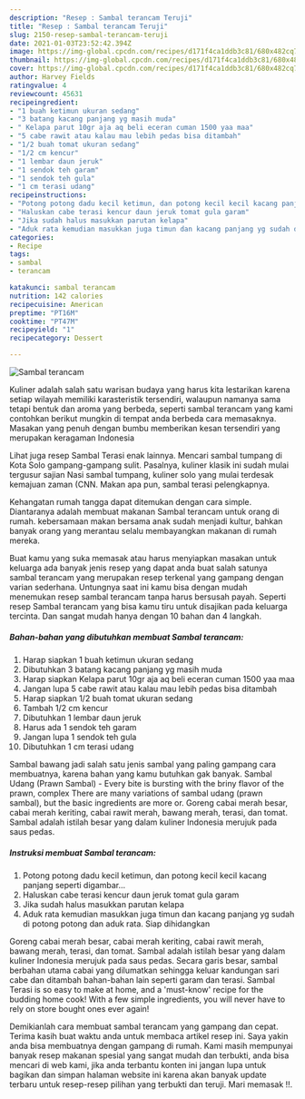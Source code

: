```yaml
---
description: "Resep : Sambal terancam Teruji"
title: "Resep : Sambal terancam Teruji"
slug: 2150-resep-sambal-terancam-teruji
date: 2021-01-03T23:52:42.394Z
image: https://img-global.cpcdn.com/recipes/d171f4ca1ddb3c81/680x482cq70/sambal-terancam-foto-resep-utama.jpg
thumbnail: https://img-global.cpcdn.com/recipes/d171f4ca1ddb3c81/680x482cq70/sambal-terancam-foto-resep-utama.jpg
cover: https://img-global.cpcdn.com/recipes/d171f4ca1ddb3c81/680x482cq70/sambal-terancam-foto-resep-utama.jpg
author: Harvey Fields
ratingvalue: 4
reviewcount: 45631
recipeingredient:
- "1 buah ketimun ukuran sedang"
- "3 batang kacang panjang yg masih muda"
- " Kelapa parut 10gr aja aq beli eceran cuman 1500 yaa maa"
- "5 cabe rawit atau kalau mau lebih pedas bisa ditambah"
- "1/2 buah tomat ukuran sedang"
- "1/2 cm kencur"
- "1 lembar daun jeruk"
- "1 sendok teh garam"
- "1 sendok teh gula"
- "1 cm terasi udang"
recipeinstructions:
- "Potong potong dadu kecil ketimun, dan potong kecil kecil kacang panjang seperti digambar..."
- "Haluskan cabe terasi kencur daun jeruk tomat gula garam"
- "Jika sudah halus masukkan parutan kelapa"
- "Aduk rata kemudian masukkan juga timun dan kacang panjang yg sudah di potong potong dan aduk rata. Siap dihidangkan"
categories:
- Recipe
tags:
- sambal
- terancam

katakunci: sambal terancam 
nutrition: 142 calories
recipecuisine: American
preptime: "PT16M"
cooktime: "PT47M"
recipeyield: "1"
recipecategory: Dessert

---
```



![Sambal terancam](https://img-global.cpcdn.com/recipes/d171f4ca1ddb3c81/680x482cq70/sambal-terancam-foto-resep-utama.jpg)

Kuliner adalah salah satu warisan budaya yang harus kita lestarikan karena setiap wilayah memiliki karasteristik tersendiri, walaupun namanya sama tetapi bentuk dan aroma yang berbeda, seperti sambal terancam yang kami contohkan berikut mungkin di tempat anda berbeda cara memasaknya. Masakan yang penuh dengan bumbu memberikan kesan tersendiri yang merupakan keragaman Indonesia

Lihat juga resep Sambal Terasi enak lainnya. Mencari sambal tumpang di Kota Solo gampang-gampang sulit. Pasalnya, kuliner klasik ini sudah mulai tergusur sajian Nasi sambal tumpang, kuliner solo yang mulai terdesak kemajuan zaman (CNN. Makan apa pun, sambal terasi pelengkapnya.

Kehangatan rumah tangga dapat ditemukan dengan cara simple. Diantaranya adalah membuat makanan Sambal terancam untuk orang di rumah. kebersamaan makan bersama anak sudah menjadi kultur, bahkan banyak orang yang merantau selalu membayangkan makanan di rumah mereka.

Buat kamu yang suka memasak atau harus menyiapkan masakan untuk keluarga ada banyak jenis resep yang dapat anda buat salah satunya sambal terancam yang merupakan resep terkenal yang gampang dengan varian sederhana. Untungnya saat ini kamu bisa dengan mudah menemukan resep sambal terancam tanpa harus bersusah payah.
Seperti resep Sambal terancam yang bisa kamu tiru untuk disajikan pada keluarga tercinta. Dan sangat mudah hanya dengan 10 bahan dan 4 langkah.


<!--inarticleads1-->

##### Bahan-bahan yang dibutuhkan membuat Sambal terancam:

1. Harap siapkan 1 buah ketimun ukuran sedang
1. Dibutuhkan 3 batang kacang panjang yg masih muda
1. Harap siapkan  Kelapa parut 10gr aja aq beli eceran cuman 1500 yaa maa
1. Jangan lupa 5 cabe rawit atau kalau mau lebih pedas bisa ditambah
1. Harap siapkan 1/2 buah tomat ukuran sedang
1. Tambah 1/2 cm kencur
1. Dibutuhkan 1 lembar daun jeruk
1. Harus ada 1 sendok teh garam
1. Jangan lupa 1 sendok teh gula
1. Dibutuhkan 1 cm terasi udang


Sambal bawang jadi salah satu jenis sambal yang paling gampang cara membuatnya, karena bahan yang kamu butuhkan gak banyak. Sambal Udang (Prawn Sambal) - Every bite is bursting with the briny flavor of the prawn, complex There are many variations of sambal udang (prawn sambal), but the basic ingredients are more or. Goreng cabai merah besar, cabai merah keriting, cabai rawit merah, bawang merah, terasi, dan tomat. Sambal adalah istilah besar yang dalam kuliner Indonesia merujuk pada saus pedas. 

<!--inarticleads2-->

##### Instruksi membuat  Sambal terancam:

1. Potong potong dadu kecil ketimun, dan potong kecil kecil kacang panjang seperti digambar...
1. Haluskan cabe terasi kencur daun jeruk tomat gula garam
1. Jika sudah halus masukkan parutan kelapa
1. Aduk rata kemudian masukkan juga timun dan kacang panjang yg sudah di potong potong dan aduk rata. Siap dihidangkan


Goreng cabai merah besar, cabai merah keriting, cabai rawit merah, bawang merah, terasi, dan tomat. Sambal adalah istilah besar yang dalam kuliner Indonesia merujuk pada saus pedas. Secara garis besar, sambal berbahan utama cabai yang dilumatkan sehingga keluar kandungan sari cabe dan ditambah bahan-bahan lain seperti garam dan terasi. Sambal Terasi is so easy to make at home, and a &#39;must-know&#39; recipe for the budding home cook! With a few simple ingredients, you will never have to rely on store bought ones ever again! 

Demikianlah cara membuat sambal terancam yang gampang dan cepat. Terima kasih buat waktu anda untuk membaca artikel resep ini. Saya yakin anda bisa membuatnya dengan gampang di rumah. Kami masih mempunyai banyak resep makanan spesial yang sangat mudah dan terbukti, anda bisa mencari di web kami, jika anda terbantu konten ini jangan lupa untuk bagikan dan simpan halaman website ini karena akan banyak update terbaru untuk resep-resep pilihan yang terbukti dan teruji. Mari memasak !!. 
